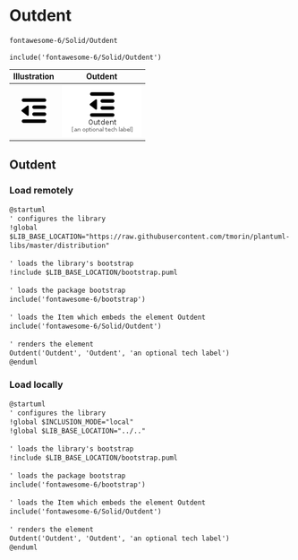 # Outdent


```text
fontawesome-6/Solid/Outdent
```

```text
include('fontawesome-6/Solid/Outdent')
```



| Illustration | Outdent |
| :---: | :---: |
| ![illustration for Illustration](../../fontawesome-6/Solid/Outdent.png) | ![illustration for Outdent](../../fontawesome-6/Solid/Outdent.Local.png) |




## Outdent

### Load remotely
```plantuml
@startuml
' configures the library
!global $LIB_BASE_LOCATION="https://raw.githubusercontent.com/tmorin/plantuml-libs/master/distribution"

' loads the library's bootstrap
!include $LIB_BASE_LOCATION/bootstrap.puml

' loads the package bootstrap
include('fontawesome-6/bootstrap')

' loads the Item which embeds the element Outdent
include('fontawesome-6/Solid/Outdent')

' renders the element
Outdent('Outdent', 'Outdent', 'an optional tech label')
@enduml
```

### Load locally
```plantuml
@startuml
' configures the library
!global $INCLUSION_MODE="local"
!global $LIB_BASE_LOCATION="../.."

' loads the library's bootstrap
!include $LIB_BASE_LOCATION/bootstrap.puml

' loads the package bootstrap
include('fontawesome-6/bootstrap')

' loads the Item which embeds the element Outdent
include('fontawesome-6/Solid/Outdent')

' renders the element
Outdent('Outdent', 'Outdent', 'an optional tech label')
@enduml
```

